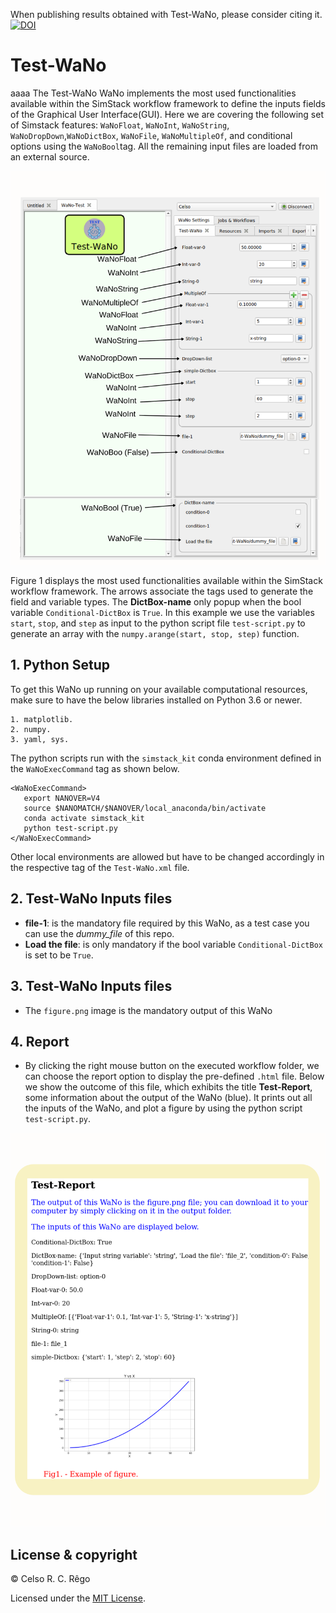 When publishing results obtained with Test-WaNo, please consider citing it. [![DOI](https://zenodo.org/badge/440164995.svg)](https://zenodo.org/badge/latestdoi/440164995)

# Test-WaNo
aaaa
The Test-WaNo WaNo implements the most used functionalities available within the SimStack workflow framework to define the inputs fields of the Graphical User Interface(GUI). Here we are covering the following set of Simstack features: `WaNoFloat`, `WaNoInt`, `WaNoString`, `WaNoDropDown`,`WaNoDictBox`, `WaNoFile`, `WaNoMultipleOf`, and conditional options using the `WaNoBool`tag. All the remaining input files are loaded from an external source.

<img src="Test-WaNo-GUI.png" alt="drawing" width="700"/>

Figure 1 displays the most used functionalities available within the SimStack workflow framework. The arrows associate the tags used to generate the field and variable types. The **DictBox-name** only popup when the bool variable `Conditional-DictBox` is `True`. In this example we use the variables `start`,  `stop`, and `step` as input to the python script file `test-script.py` to generate an array with the `numpy.arange(start, stop, step)` function.    

## 1. Python Setup
To get this WaNo up running on your available computational resources, make sure to have the below libraries installed on Python 3.6 or newer.

```
1. matplotlib.
2. numpy.
3. yaml, sys. 
```

The python scripts run with the `simstack_kit` conda environment defined in the `WaNoExecCommand` tag as shown below. 
```
<WaNoExecCommand>
   export NANOVER=V4
   source $NANOMATCH/$NANOVER/local_anaconda/bin/activate
   conda activate simstack_kit
   python test-script.py
</WaNoExecCommand>
```
Other local environments are allowed but have to be changed accordingly in the respective tag of the `Test-WaNo.xml` file.


## 2. Test-WaNo Inputs files 
- **file-1**:  is the mandatory file required by this WaNo, as a test case you can use the *dummy_file* of this repo.
- **Load the file**: is only mandatory if the bool variable `Conditional-DictBox` is set to be `True`.

## 3. Test-WaNo Inputs files 
   - The `figure.png` image is the mandatory output of this WaNo
## 4. Report
   - By clicking the right mouse button on the executed workflow folder, we can choose the report option to display the pre-defined `.html` file. Below we show the outcome of this file, which exhibits the title **Test-Report**, some information about the output of the WaNo (blue). It prints out all the inputs of the WaNo, and plot a figure by using the python script `test-script.py`.     
   <img src="Report.png" alt="drawing" width="700"/>

## License & copyright
© Celso R. C. Rêgo

Licensed under the [MIT License](LICENSE).

